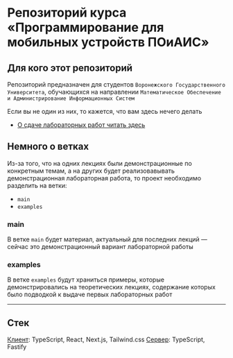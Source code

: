 # Репозиторий курса «Программирование для мобильных устройств ПОиАИС»

## Для кого этот репозиторий

Репозиторий предназначен для студентов `Воронежского Государственного Университета`, обучающихся на направлении `Математическое Обеспечение и Администрирование Информационных Систем`

Если вы не один из них, то кажется, что вам здесь нечего делать

- [О сдаче лабораторных работ читать здесь](./projects-description/README.md)

## Немного о ветках

Из-за того, что на одних лекциях были демонстрационные по конкретным темам, а на других будет реализовавывать демонстрационная лабораторная работа, то проект необходимо разделить на ветки:

- `main`
- `examples`

### main

В ветке `main` будет материал, актуальный для последних лекций — сейчас это демонстрационный вариант лабораторной работы

### examples

В ветке `examples` будут храниться примеры, которые демонстрировались на теоретических лекциях, содержание которых было подводкой к выдаче первых лабораторных работ

---

## Стек

[Клиент](./frontend/README.md): TypeScript, React, Next.js, Tailwind.css
[Сервер](./backend/README.md): TypeScript, Fastify
